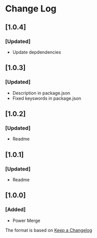 # Change Log

## [1.0.4]
### [Updated]
- Update depdendencies

## [1.0.3]
### [Updated]
- Description in package.json
- Fixed keyswords in package.json

## [1.0.2]
### [Updated]
- Readme

## [1.0.1]
### [Updated]
- Readme

## [1.0.0]
### [Added]
- Power Merge

The format is based on [Keep a Changelog](http://keepachangelog.com/)
